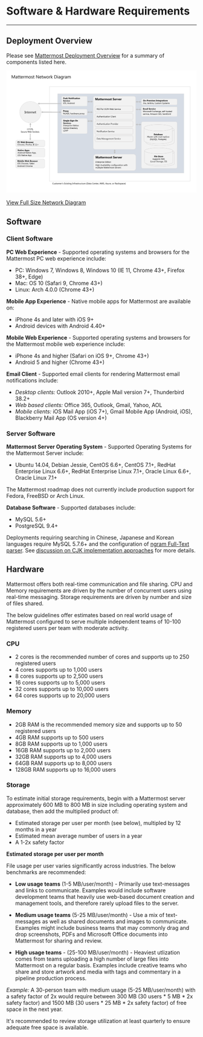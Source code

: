 # Software & Hardware Requirements
___

## Deployment Overview

Please see [Mattermost Deployment Overview](https://github.com/mattermost/docs/blob/master/source/install/network-diagram.png) for a summary of components listed here. 

![Network Diagram](network-diagram.png)

[View Full Size Network Diagram](https://github.com/mattermost/docs/blob/master/source/install/network-diagram.png)

## Software 

### Client Software 

**PC Web Experience** - Supported operating systems and browsers for the Mattermost PC web experience include: 

- PC: Windows 7, Windows 8, Windows 10 (IE 11, Chrome 43+, Firefox 38+, Edge)  
- Mac: OS 10 (Safari 9, Chrome 43+)  
- Linux: Arch 4.0.0  (Chrome 43+)  

**Mobile App Experience** - Native mobile apps for Mattermost are available on: 

- iPhone 4s and later with iOS 9+ 
- Android devices with Android 4.40+

**Mobile Web Experience** - Supported operating systems and browsers for the Mattermost mobile web experience include: 

- iPhone 4s and higher (Safari on iOS 9+, Chrome 43+)  
- Android 5 and higher (Chrome 43+)  

**Email Client** - Supported email clients for rendering Mattermost email notifications include:

- _Desktop clients:_ Outlook 2010+, Apple Mail version 7+, Thunderbird 38.2+  
- _Web based clients:_ Office 365, Outlook, Gmail, Yahoo, AOL  
- _Mobile clients:_ iOS Mail App (iOS 7+), Gmail Mobile App (Android, iOS), Blackberry Mail App  (OS version 4+)

### Server Software 

**Mattermost Server Operating System** - Supported Operating Systems for the Mattermost Server include: 

- Ubuntu 14.04, Debian Jessie, CentOS 6.6+, CentOS 7.1+, RedHat Enterprise Linux 6.6+, RedHat Enterprise Linux 7.1+, Oracle Linux 6.6+, Oracle Linux 7.1+

The Mattermost roadmap does not currently include production support for Fedora, FreeBSD or Arch Linux. 

**Database Software** - Supported databases include: 

- MySQL 5.6+
- PostgreSQL 9.4+

Deployments requiring searching in Chinese, Japanese and Korean languages require MySQL 5.7.6+ and the configuration of [ngram Full-Text parser](https://dev.mysql.com/doc/refman/5.7/en/fulltext-search-ngram.html). See [discussion on CJK implementation approaches](https://github.com/mattermost/platform/issues/2033#issuecomment-183872616) for more details. 

## Hardware

Mattermost offers both real-time communication and file sharing. CPU and Memory requirements are driven by the number of concurrent users using real-time messaging. Storage requirements are driven by number and size of files shared. 

The below guidelines offer estimates based on real world usage of Mattermost configured to serve multiple independent teams of 10-100 registered users per team with moderate activity. 

### CPU

- 2 cores is the recommended number of cores and supports up to 250 registered users
- 4 cores supports up to 1,000 users
- 8 cores supports up to 2,500 users
- 16 cores supports up to 5,000 users
- 32 cores supports up to 10,000 users
- 64 cores supports up to 20,000 users

### Memory

- 2GB RAM is the recommended memory size and supports up to 50 registered users
- 4GB RAM supports up to 500 users
- 8GB RAM supports up to 1,000 users
- 16GB RAM supports up to 2,000 users
- 32GB RAM supports up to 4,000 users
- 64GB RAM supports up to 8,000 users
- 128GB RAM supports up to 16,000 users

### Storage 

To estimate initial storage requirements, begin with a Mattermost server approximately 600 MB to 800 MB in size including operating system and database, then add the multiplied product of:

- Estimated storage per user per month (see below), multipled by 12 months in a year
- Estimated mean average number of users in a year
- A 1-2x safety factor

**Estimated storage per user per month**

File usage per user varies significantly across industries. The below benchmarks are recommended: 

- **Low usage teams** (1-5 MB/user/month) - Primarily use text-messages and links to communicate. Examples would include software development teams that heavily use web-based document creation and management tools, and therefore rarely upload files to the server. 
 
- **Medium usage teams** (5-25 MB/user/month) - Use a mix of text-messages as well as shared documents and images to communicate. Examples might include business teams that may commonly drag and drop screenshots, PDFs and Microsoft Office documents into Mattermost for sharing and review. 

- **High usage teams** - (25-100 MB/user/month) - Heaviest utlization comes from teams uploading a high number of large files into Mattermost on a regular basis. Examples include creative teams who share and store artwork and media with tags and commentary in a pipeline production process. 
 
*Example:* A 30-person team with medium usage (5-25 MB/user/month) with a safety factor of 2x would require between 300 MB (30 users * 5 MB * 2x safety factor) and 1500 MB (30 users * 25 MB * 2x safety factor) of free space in the next year. 

It's recommended to review storage utilization at least quarterly to ensure adequate free space is available. 

